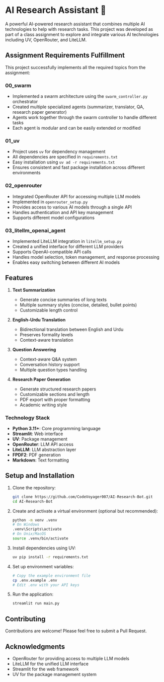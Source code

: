 # AI Research Assistant 🤖

A powerful AI-powered research assistant that combines multiple AI technologies to help with research tasks. This project was developed as part of a class assignment to explore and integrate various AI technologies including UV, OpenRouter, and LiteLLM.

## Assignment Requirements Fulfillment

This project successfully implements all the required topics from the assignment:

### 00_swarm
- Implemented a swarm architecture using the `swarm_controller.py` orchestrator
- Created multiple specialized agents (summarizer, translator, QA, research paper generator)
- Agents work together through the swarm controller to handle different tasks
- Each agent is modular and can be easily extended or modified

### 01_uv
- Project uses `uv` for dependency management
- All dependencies are specified in `requirements.txt`
- Easy installation using `uv ad -r requirements.txt`
- Ensures consistent and fast package installation across different environments

### 02_openrouter
- Integrated OpenRouter API for accessing multiple LLM models
- Implemented in `openrouter_setup.py`
- Provides access to various AI models through a single API
- Handles authentication and API key management
- Supports different model configurations

### 03_litellm_openai_agent
- Implemented LiteLLM integration in `litellm_setup.py`
- Created a unified interface for different LLM providers
- Supports OpenAI-compatible API calls
- Handles model selection, token management, and response processing
- Enables easy switching between different AI models

## Features

1. **Text Summarization**
   - Generate concise summaries of long texts
   - Multiple summary styles (concise, detailed, bullet points)
   - Customizable length control

2. **English-Urdu Translation**
   - Bidirectional translation between English and Urdu
   - Preserves formality levels
   - Context-aware translation

3. **Question Answering**
   - Context-aware Q&A system
   - Conversation history support
   - Multiple question types handling

4. **Research Paper Generation**
   - Generate structured research papers
   - Customizable sections and length
   - PDF export with proper formatting
   - Academic writing style

### Technology Stack
- **Python 3.11+**: Core programming language
- **Streamlit**: Web interface
- **UV**: Package management
- **OpenRouter**: LLM API access
- **LiteLLM**: LLM abstraction layer
- **FPDF2**: PDF generation
- **Markdown**: Text formatting

## Setup and Installation

1. Clone the repository:
   ```bash
   git clone https://github.com/CodeVoyager007/AI-Research-Bot.git
   cd AI-Research-Bot
   ```

2. Create and activate a virtual environment (optional but recommended):
   ```bash
   python -m venv .venv
   # On Windows
   .venv\Scripts\activate
   # On Unix/MacOS
   source .venv/bin/activate
   ```

3. Install dependencies using UV:
   ```bash
   uv pip install -r requirements.txt
   ```

4. Set up environment variables:
   ```bash
   # Copy the example environment file
   cp .env.example .env
   # Edit .env with your API keys
   ```

5. Run the application:
   ```bash
   streamlit run main.py
   ```


## Contributing

Contributions are welcome! Please feel free to submit a Pull Request.

## Acknowledgments

- OpenRouter for providing access to multiple LLM models
- LiteLLM for the unified LLM interface
- Streamlit for the web framework
- UV for the package management system
